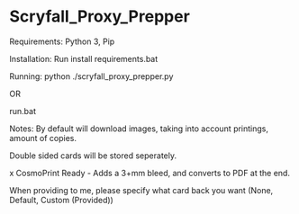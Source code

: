 # Scryfall_Proxy_Prepper
Requirements:
Python 3, Pip

Installation:
Run install requirements.bat

Running:
python ./scryfall_proxy_prepper.py

OR

run.bat

Notes:
By default will download images, taking into account printings, amount of copies.

Double sided cards will be stored seperately.

x CosmoPrint Ready - Adds a 3+mm bleed, and converts to PDF at the end.

When providing to me, please specify what card back you want (None, Default, Custom (Provided))
